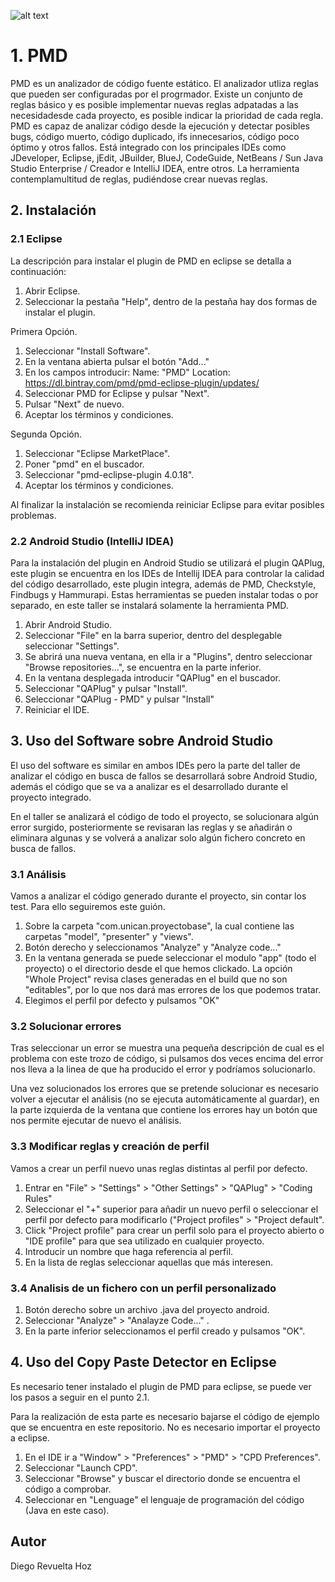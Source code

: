 ![alt text](https://pmd.github.io/img/pmd_logo.png)
# 1. PMD

PMD es un analizador de código fuente estático. El analizador utliza reglas que pueden ser configuradas por el progrmador. Existe un conjunto de reglas básico y es posible implementar nuevas reglas adpatadas a las necesidadesde cada proyecto, es posible indicar la prioridad de cada regla. PMD es capaz de analizar código desde la ejecución y detectar posibles bugs, código muerto, código duplicado, ifs innecesarios, código poco óptimo y otros fallos. Está integrado con los principales IDEs como JDeveloper, Eclipse, jEdit, JBuilder, BlueJ, CodeGuide, NetBeans / Sun Java Studio Enterprise / Creador e IntelliJ IDEA, entre otros. La herramienta contemplamultitud de reglas, pudiéndose crear nuevas reglas.

## 2. Instalación

### 2.1 Eclipse 

La descripción para instalar el plugin de PMD en eclipse se detalla a continuación:

1. Abrir Eclipse.
2. Seleccionar la pestaña "Help", dentro de la pestaña hay dos formas de instalar el plugin. 

Primera Opción. 

1. Seleccionar "Install Software".
2. En la ventana abierta pulsar el botón "Add..."
3. En los campos introducir: Name: "PMD"  Location: https://dl.bintray.com/pmd/pmd-eclipse-plugin/updates/
4. Seleccionar PMD for Eclipse y pulsar "Next".
5. Pulsar "Next" de nuevo.
6. Aceptar los términos y condiciones.


Segunda Opción.

1. Seleccionar "Eclipse MarketPlace".
2. Poner "pmd" en el buscador.
3. Seleccionar "pmd-eclipse-plugin 4.0.18".
4. Aceptar los términos y condiciones.

Al finalizar la instalación se recomienda reiniciar Eclipse para evitar posibles problemas.
### 2.2 Android Studio (IntelliJ IDEA)

Para la instalación del plugin en Android Studio se utilizará el plugin QAPlug, este plugin se encuentra en los IDEs de Intellij IDEA para controlar la calidad del código desarrollado, este plugin integra, además de PMD, Checkstyle, Findbugs y Hammurapi. Estas herramientas se pueden instalar todas o por separado, en este taller se instalará solamente la herramienta PMD.

1. Abrir Android Studio.
2. Seleccionar "File" en la barra superior, dentro del desplegable seleccionar "Settings".
3. Se abrirá una nueva ventana, en ella ir a "Plugins", dentro seleccionar "Browse repositories...", se encuentra en la parte inferior.
4. En la ventana desplegada introducir "QAPlug" en el buscador.
5. Seleccionar "QAPlug" y pulsar "Install".
6. Seleccionar "QAPlug - PMD" y pulsar "Install"
7. Reiniciar el IDE.

## 3. Uso del Software sobre Android Studio

El uso del software es similar en ambos IDEs pero la parte del taller de analizar el código en busca de fallos se desarrollará sobre Android Studio, además el código que se va a analizar es el desarrollado durante el proyecto integrado.

En el taller se analizará el código de todo el proyecto, se solucionara algún error surgido, posteriormente se revisaran las reglas y se añadirán o eliminara algunas y se volverá a analizar solo algún fichero concreto en busca de fallos.

### 3.1 Análisis

Vamos a analizar el código generado durante el proyecto, sin contar los test. Para ello seguiremos este guión.

1. Sobre la carpeta "com.unican.proyectobase", la cual contiene las carpetas "model", "presenter" y "views".
2. Botón derecho y seleccionamos "Analyze" y "Analyze code..."
3. En la ventana generada se puede seleccionar el modulo "app" (todo el proyecto) o el directorio desde el que hemos clickado. La opción "Whole Project" revisa clases generadas en el build que no son "editables", por lo que nos dará mas errores de los que podemos tratar.
4. Elegimos el perfil por defecto y pulsamos "OK"


### 3.2 Solucionar errores

Tras seleccionar un error se muestra una pequeña descripción de cual es el problema con este trozo de código, si pulsamos dos veces encima del error nos lleva a la linea de que ha producido el error y podríamos solucionarlo.

Una vez solucionados los errores que se pretende solucionar es necesario volver a ejecutar el análisis (no se ejecuta automáticamente al guardar), en la parte izquierda de la ventana que contiene los errores hay un botón que nos permite ejecutar de nuevo el análisis.

### 3.3 Modificar reglas y creación de perfil

Vamos a crear un perfil nuevo unas reglas distintas al perfil por defecto.

1. Entrar en "File" > "Settings" > "Other Settings" > "QAPlug" > "Coding Rules"
2. Seleccionar el "+" superior para añadir un nuevo perfil o seleccionar el perfil por defecto para modificarlo ("Project profiles" > "Project default".
3. Click "Project profile" para crear un perfil solo para el proyecto abierto o "IDE profile" para que sea utilizado en cualquier proyecto.
4. Introducir un nombre que haga referencia al perfil.
5. En la lista de reglas seleccionar aquellas que más interesen.


### 3.4 Analisis de un fichero con un perfil personalizado

1. Botón derecho sobre un archivo .java del proyecto android.
2. Seleccionar "Analyze" > "Analayze Code..." .
3. En la parte inferior seleccionamos el perfil creado y pulsamos "OK".

## 4. Uso del Copy Paste Detector en Eclipse

Es necesario tener instalado el plugin de PMD para eclipse, se puede ver los pasos a seguir en el punto 2.1.

Para la realización de esta parte es necesario bajarse el código de ejemplo que se encuentra en este repositorio. No es necesario importar el proyecto a eclipse.

1. En el IDE ir a "Window" > "Preferences" > "PMD" > "CPD Preferences".
2. Seleccionar "Launch CPD".
3. Seleccionar "Browse" y buscar el directorio donde se encuentra el código a comprobar.
4. Seleccionar en "Lenguage" el lenguaje de programación del código (Java en este caso).

## Autor
Diego Revuelta Hoz

